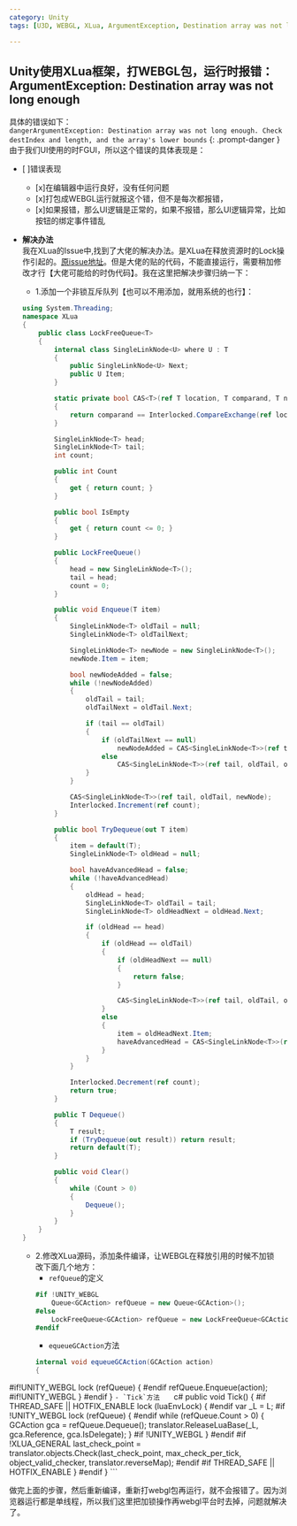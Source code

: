 ```yaml
---
category: Unity
tags: [U3D, WEBGL, XLua, ArgumentException, Destination array was not long enough]

---
```


## Unity使用XLua框架，打WEBGL包，运行时报错：ArgumentException: Destination array was not long enough   
具体的错误如下：   
`dangerArgumentException: Destination array was not long enough. Check destIndex and length, and the array's lower bounds`
{: .prompt-danger }   
由于我们UI使用的时FGUI，所以这个错误的具体表现是：
- [ ]错误表现
  + [x]在编辑器中运行良好，没有任何问题
  + [x]打包成WEBGL运行就报这个错，但不是每次都报错，
  + [x]如果报错，那么UI逻辑是正常的，如果不报错，那么UI逻辑异常，比如按钮的绑定事件错乱


- **解决办法**   
  我在XLua的Issue中,找到了大佬的解决办法。是XLua在释放资源时的Lock操作引起的。[原issue地址](https://github.com/Tencent/xLua/issues/741)。但是大佬的贴的代码，不能直接运行，需要稍加修改才行【大佬可能给的时伪代码】。我在这里把解决步骤归纳一下：   
  - 1.添加一个非锁互斥队列【也可以不用添加，就用系统的也行】：   
  ``` c#
  using System.Threading;
  namespace XLua
  {
      public class LockFreeQueue<T>
      {
          internal class SingleLinkNode<U> where U : T
          {
              public SingleLinkNode<U> Next;
              public U Item;
          }
  
          static private bool CAS<T>(ref T location, T comparand, T newValue) where T : class
          {
              return comparand == Interlocked.CompareExchange(ref location, newValue, comparand);
          }
  
          SingleLinkNode<T> head;
          SingleLinkNode<T> tail;
          int count;
  
          public int Count
          {
              get { return count; }
          }
  
          public bool IsEmpty
          {
              get { return count <= 0; }
          }
  
          public LockFreeQueue()
          {
              head = new SingleLinkNode<T>();
              tail = head;
              count = 0;
          }
  
          public void Enqueue(T item)
          {
              SingleLinkNode<T> oldTail = null;
              SingleLinkNode<T> oldTailNext;
  
              SingleLinkNode<T> newNode = new SingleLinkNode<T>();
              newNode.Item = item;
  
              bool newNodeAdded = false;
              while (!newNodeAdded)
              {
                  oldTail = tail;
                  oldTailNext = oldTail.Next;
  
                  if (tail == oldTail)
                  {
                      if (oldTailNext == null)
                          newNodeAdded = CAS<SingleLinkNode<T>>(ref tail.Next, null, newNode);
                      else
                          CAS<SingleLinkNode<T>>(ref tail, oldTail, oldTailNext);
                  }
              }
  
              CAS<SingleLinkNode<T>>(ref tail, oldTail, newNode);
              Interlocked.Increment(ref count);
          }
  
          public bool TryDequeue(out T item)
          {
              item = default(T);
              SingleLinkNode<T> oldHead = null;
  
              bool haveAdvancedHead = false;
              while (!haveAdvancedHead)
              {
                  oldHead = head;
                  SingleLinkNode<T> oldTail = tail;
                  SingleLinkNode<T> oldHeadNext = oldHead.Next;
  
                  if (oldHead == head)
                  {
                      if (oldHead == oldTail)
                      {
                          if (oldHeadNext == null)
                          {
                              return false;
                          }
  
                          CAS<SingleLinkNode<T>>(ref tail, oldTail, oldHeadNext);
                      }
                      else
                      {
                          item = oldHeadNext.Item;
                          haveAdvancedHead = CAS<SingleLinkNode<T>>(ref head, oldHead, oldHeadNext);
                      }
                  }
              }
  
              Interlocked.Decrement(ref count);
              return true;
          }
  
          public T Dequeue()
          {
              T result;
              if (TryDequeue(out result)) return result;
              return default(T);
          }
  
          public void Clear()
          {
              while (Count > 0)
              {
                  Dequeue();
              }
          }
      }
  }
  ```
  - 2.修改XLua源码，添加条件编译，让WEBGL在释放引用的时候不加锁   
  改下面几个地方：   
    - `refQueue`的定义   
    ``` c#
    #if !UNITY_WEBGL
        Queue<GCAction> refQueue = new Queue<GCAction>();
    #else
        LockFreeQueue<GCAction> refQueue = new LockFreeQueue<GCAction>();
    #endif
    ```
    - `equeueGCAction`方法   
    ``` c#
    internal void equeueGCAction(GCAction action)
    {
#if!UNITY_WEBGL 
        lock (refQueue)
        {
#endif
            refQueue.Enqueue(action);
#if!UNITY_WEBGL 
        }
#endif
    }
    ```
    - `Tick`方法   
    ``` c#
    public void Tick()
    {
#if THREAD_SAFE || HOTFIX_ENABLE
        lock (luaEnvLock)
        {
#endif
            var _L = L;
#if !UNITY_WEBGL
            lock (refQueue)
            {
#endif
                while (refQueue.Count > 0)
                {
                    GCAction gca = refQueue.Dequeue();
                    translator.ReleaseLuaBase(_L, gca.Reference, gca.IsDelegate);
                }
#if !UNITY_WEBGL
            }
#endif
#if !XLUA_GENERAL
            last_check_point = translator.objects.Check(last_check_point, max_check_per_tick, object_valid_checker, translator.reverseMap);
#endif
#if THREAD_SAFE || HOTFIX_ENABLE
        }
#endif
    }
    ```   

做完上面的步骤，然后重新编译，重新打webgl包再运行，就不会报错了。因为浏览器运行都是单线程，所以我们这里把加锁操作再webgl平台时去掉，问题就解决了。
